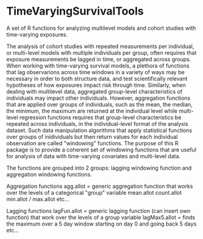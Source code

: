 TimeVaryingSurvivalTools
========================

A set of R functions for analyzing multilevel models and cohort studies with time-varying exposures.

The analysis of cohort studies with repeated measurements per individual, or multi-level models with multiple individuals per group, often requires that exposure measurements be lagged in time, or aggregated across groups. When working with time-varying survival models, a plethora of functions that lag observarions across time windows in a variety of ways may be necessary in order to both structure data, and test scientifically relevant hypotheses of how exposures impact risk through time. Similarly, when dealing with multilevel data, aggregated group-level characteristics of individuals may impact other individuals. However, aggregation functions that are applied over groups of individuals, such as the mean, the median, the minimum, the maximum are returned at the individual level while multi-level regression functions requires that group-level characteristics be repeated across individuals, in the individual-level format of the analysis dataset. Such data manipulation algorithms that apply statistical functions over groups of inidividuals but then return values for each individual observation are called "windowing" functions. The purpose of this R package is to provide a coherent set of windowing functions that are useful for analysis of data with time-varying covariates and multi-level data.

The functions are grouped into 2 groups: lagging windowing function and aggregation windowing functions.

Aggregation functions
  agg.allot = generic aggregation function that works over the levels of a categorical "group" variable
  mean.allot
  count.allot 
  min.allot / max.allot
  etc...

Lagging functions
  lagFun.allot = generic lagging function (can insert own function) that work over the levels of a group variable
  lagMax5.allot = finds the maximum over a 5 day window starting on day 0 and going back 5 days
  etc...

